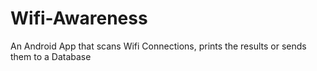 # Wifi-Awareness
An Android App that scans Wifi Connections, prints the results or sends them to a Database
